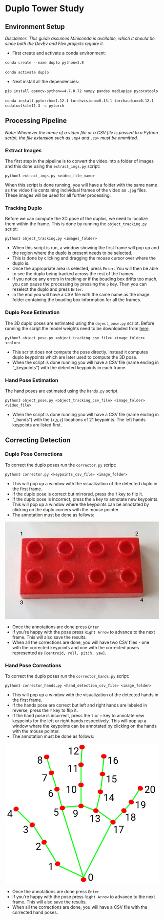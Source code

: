 # Duplo Tower Study

## Environment Setup

*Disclaimer: This guide assumes Miniconda is available, which it should be since both the DevEv and Flex projects require it.*

- First create and activate a conda environment:

```
conda create --name duplo python=3.8

conda activate duplo
```

- Next install all the dependencies:
```
pip install opencv-python==4.7.0.72 numpy pandas mediapipe pycocotools

conda install pytorch==1.12.1 torchvision==0.13.1 torchaudio==0.12.1 cudatoolkit=11.3 -c pytorch
```

## Processing Pipeline
*Note: Whenever the name of a video file or a CSV file is passed to a Python script, the file extension such as `.mp4` and `.csv`  must be ommitted.*

### Extract Images
The first step in the pipeline is to convert the video into a folder of images and this done using the `extract_imgs.py` script:

```
python3 extract_imgs.py <video_file_name>
```

When this script is done running, you will have a folder with the same name as the video file containing individual frames of the video as `.jpg` files. These images will be used for all further processing.

### Tracking Duplo
Before we can compute the 3D pose of the duplos, we need to localize them within the frame. This is done by running the `object_tracking.py` script:

```
python3 object_tracking.py <images_folder>
```
- When this script is run, a window showing the first frame will pop up and the region where the duplo is present needs to be selected.
- This is done by clicking and dragging the mouse cursor over where the duplo is.
- Once the appropriate area is selected, press `Enter`. You will then be able to see the duplo being tracked across the rest of the frames.
- If you notice any errors in tracking or if the bouding box drifts too much, you can pause the processing by pressing the `p` key. Then you can reselect the duplo and press `Enter`.
- In the end you will have a CSV file with the same name as the image folder containing the bouding box information for all the frames.

### Duplo Pose Estimation
The 3D duplo poses are estimated using the `object_pose.py` script. Before running the script the model weights need to be downloaded from [here](https://oregonstateuniversity-my.sharepoint.com/:f:/r/personal/krishnaj_oregonstate_edu/Documents/duplo_weights?csf=1&web=1&e=bd7j74).

```
python3 object_pose.py <object_tracking_csv_file> <image_folder> <color>
```

- This script does not compute the pose directly. Instead it computes duplo keypoints which are later used to compute the 3D pose.
- When the script is done running you will have a CSV file (name ending in "_keypoints") with the detected keypoints in each frame.

### Hand Pose Estimation
The hand poses are estimated using the `hands.py` script.

```
python3 object_pose.py <object_tracking_csv_file> <image_folder> <video_file>
```

- When the script is done running you will have a CSV file (name ending in "_hands") with the (x,y,z) locations of 21 keypoints. The left hands keypoints are listed first.

## Correcting Detection
### Duplo Pose Corrections
To correct the duplo poses run the `corrector.py` script:
```
python3 corrector.py <keypoints_csv_file> <image_folder>
```
- This will pop up a window with the visualization of the detected duplo in the first frame.
- If the duplo pose is correct but mirrored, press the `f` key to flip it.
- If the duplo pose is incorrect, press the `a` key to annotate new keypoints. This will pop up a window where the keypoints can be annotated by clicking on the duplo corners with the mouse pointer.
- The annotation must be done as follows:

![Duplo keypoints](annotation_guides/duplo.jpg)
- Once the annotations are done press `Enter`
- If you're happy with the pose press `Right Arrow` to advance to the next frame. This will also save the results.
- When all the corrections are done, you will have two CSV files - one with the corrected keypoints and one with the corrected poses represented as `[centroid, roll, pitch, yaw]`.

### Hand Pose Corrections
To correct the duplo poses run the `corrector_hands.py` script:
```
python3 corrector_hands.py <hand_detection_csv_file> <image_folder>
```
- This will pop up a window with the visualization of the detected hands in the first frame.
- If the hands pose are correct but left and right hands are labeled in reverse, press the `f` key to flip it.
- If the hand pose is incorrect, press the `l` or `r` key to annotate new keypoints for the left or right hands respectively. This will pop up a window where the keypoints can be annotated by clicking on the hands with the mouse pointer.
- The annotation must be done as follows:

![Hand keypoints](annotation_guides/hands.jpg)
- Once the annotations are done press `Enter`
- If you're happy with the pose press `Right Arrow` to advance to the next frame. This will also save the results.
- When all the corrections are done, you will have a CSV file with the corrected hand poses.
